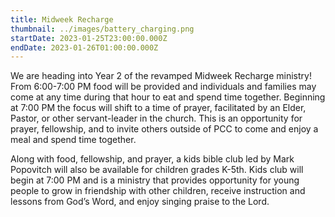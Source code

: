 ```yaml
---
title: Midweek Recharge
thumbnail: ../images/battery_charging.png
startDate: 2023-01-25T23:00:00.000Z
endDate: 2023-01-26T01:00:00.000Z
---
```

We are heading into Year 2 of the revamped Midweek Recharge ministry! From 6:00-7:00 PM food will be provided and individuals and families may come at any time during that hour to eat and spend time together. Beginning at 7:00 PM the focus will shift to a time of prayer, facilitated by an Elder, Pastor, or other servant-leader in the church. This is an opportunity for prayer, fellowship, and to invite others outside of PCC to come and enjoy a meal and spend time together.

Along with food, fellowship, and prayer, a kids bible club led by Mark Popovitch will also be available for children grades K-5th. Kids club will begin at 7:00 PM and is a ministry that provides opportunity for young people to grow in friendship with other children, receive instruction and lessons from God’s Word, and enjoy singing praise to the Lord.